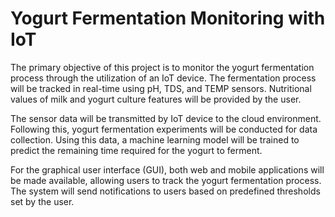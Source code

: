 # Yogurt Fermentation Monitoring with IoT
The primary objective of this project is to monitor the yogurt fermentation process through the utilization of an IoT device. The fermentation process will be tracked in real-time using pH, TDS, and TEMP sensors. Nutritional values of milk and yogurt culture features will be provided by the user. 

The sensor data will be transmitted by IoT device to the cloud environment. Following this, yogurt fermentation experiments will be conducted for data collection. Using this data, a machine learning model will be trained to predict the remaining time required for the yogurt to ferment.

For the graphical user interface (GUI), both web and mobile applications will be made available, allowing users to track the yogurt fermentation process. The system will send notifications to users based on predefined thresholds set by the user.

